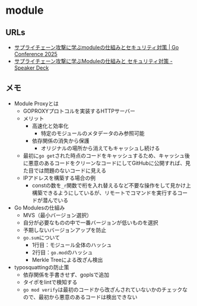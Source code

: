 # module

## URLs

- [サプライチェーン攻撃に学ぶmoduleの仕組みとセキュリティ対策 | Go Conference 2025](https://gocon.jp/2025/talks/939638/)
- [サプライチェーン攻撃に学ぶModuleの仕組みと セキュリティ対策 - Speaker Deck](https://speakerdeck.com/kuro_kurorrr/understanding-module-through-the-lens-of-supply-chain-attacks)

## メモ

- Module Proxyとは
  - GOPROXYプロトコルを実装するHTTPサーバー
  - メリット
    - 高速化と効率化
      - 特定のモジュールのメタデータのみ参照可能
    - 依存関係の消失から保護
      - オリジナルの場所から消えてもキャッシュし続ける
  - 最初に`go get`された時点のコードをキャッシュするため、キャッシュ後に悪意のあるコードをクリーンなコードにしてGitHubに公開すれば、見た目では問題のないコードに見える
  - IPアドレスを構築する場合の例
    - constの数を`_r`関数で桁を入れ替えるなど不要な操作をして見かけ上構築できるようにしているが、リモートでコマンドを実行するコードが潜んでいる
- Go Modulesの仕組み
  - MVS（最小バージョン選択）
  - 自分が必要なものの中で一番バージョンが低いものを選択
  - 予期しないバージョンアップを防止
  - `go.sum`について
    - 1行目：モジュール全体のハッシュ
    - 2行目：`go.mod`のハッシュ
    - Merkle Treeによる改ざん検出
- typosquattingの防止策
  - 依存関係を手書きせず、goplsで追加
  - タイポをlintで検知する
  - `go mod verify`は最初のコードから改ざんされていないかのチェックなので、最初から悪意のあるコードは検出できない
